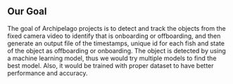 ## Our Goal
The goal of Archipelago projects is to detect and track the objects from the fixed camera video to identify that is onboarding or offboarding, and then generate an output file of the timestamps, unique id for each fish and state of the object as offboarding or onboarding. The object is detected by using a machine learning model, thus we would try multiple models to find the best model. Also, it would be trained with proper dataset to have better performance and accuracy.